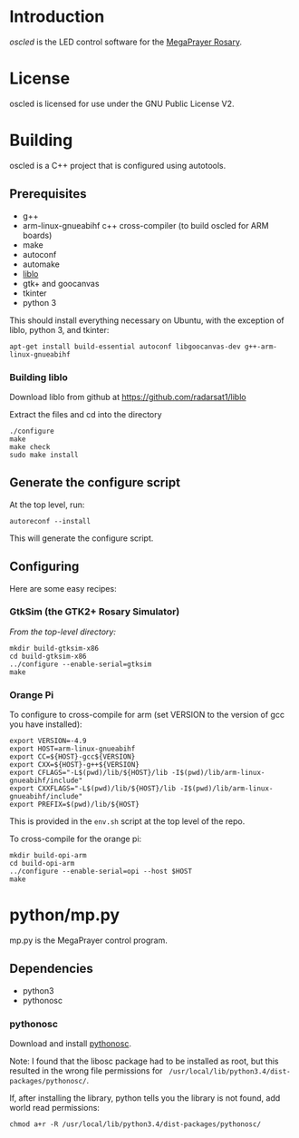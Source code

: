 # Introduction

*oscled* is the LED control software for the [MegaPrayer
 Rosary](http://www.hatchfund.org/project/megaprayer).

# License

oscled is licensed for use under the GNU Public License V2.

# Building

oscled is a C++ project that is configured using autotools.

## Prerequisites

* g++
* arm-linux-gnueabihf c++ cross-compiler (to build oscled for ARM boards)
* make
* autoconf
* automake 
* [liblo](https://github.com/radarsat1/liblo/)
* gtk+ and goocanvas
* tkinter
* python 3

This should install everything necessary on Ubuntu, with the exception of liblo, python 3, and tkinter:

`apt-get install build-essential autoconf libgoocanvas-dev g++-arm-linux-gnueabihf`

### Building liblo

Download liblo from github at 
https://github.com/radarsat1/liblo

Extract the files and cd into the directory

```
./configure
make
make check
sudo make install
```

## Generate the configure script

At the top level, run:

```
autoreconf --install
```

This will generate the configure script.

## Configuring

Here are some easy recipes:

### GtkSim (the GTK2+ Rosary Simulator)

*From the top-level directory:*

```
mkdir build-gtksim-x86
cd build-gtksim-x86
../configure --enable-serial=gtksim
make
```

### Orange Pi

To configure to cross-compile for arm (set VERSION to the version of gcc you have installed):

```
export VERSION=-4.9
export HOST=arm-linux-gnueabihf
export CC=${HOST}-gcc${VERSION}
export CXX=${HOST}-g++${VERSION}
export CFLAGS="-L$(pwd)/lib/${HOST}/lib -I$(pwd)/lib/arm-linux-gnueabihf/include"
export CXXFLAGS="-L$(pwd)/lib/${HOST}/lib -I$(pwd)/lib/arm-linux-gnueabihf/include"
export PREFIX=$(pwd)/lib/${HOST}
```

This is provided in the `env.sh` script at the top level of the repo.

To cross-compile for the orange pi:

```
mkdir build-opi-arm
cd build-opi-arm
../configure --enable-serial=opi --host $HOST
make
```


# python/mp.py

mp.py is the MegaPrayer control program.

## Dependencies

* python3
* pythonosc

### pythonosc

Download and install [pythonosc](https://pypi.python.org/pypi/python-osc).

Note: I found that the libosc package had to be installed as root, but this resulted in the wrong
file permissions for ` /usr/local/lib/python3.4/dist-packages/pythonosc/`.

If, after installing the library, python tells you the library is not found, add world read permissions:

```
chmod a+r -R /usr/local/lib/python3.4/dist-packages/pythonosc/
```
